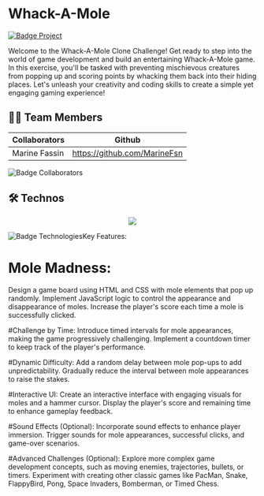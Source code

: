 # Whack-A-Mole


<a href="https://becode.org"><img src="https://img.shields.io/badge/Project-BeCode-blue?style=for-the-badge&logo=appveyor" alt="Badge Project" style="margin-right:10px;">
</a>

Welcome to the Whack-A-Mole Clone Challenge! Get ready to step into the world of game development and build an entertaining Whack-A-Mole game. In this exercise, you'll be tasked with preventing mischievous creatures from popping up and scoring points by whacking them back into their hiding places. Let's unleash your creativity and coding skills to create a simple yet engaging gaming experience!

## 👨‍💻 Team Members

| Collaborators        | Github                        |
| -------------------- | ----------------------------- | 
| Marine Fassin        | https://github.com/MarineFsn  |                
          

<img src="https://img.shields.io/badge/Collaborators-1-red?style=for-the-badge&logo=appveyor" alt="Badge Collaborators" style="margin-right:10px;">

## 🛠 Technos

<p align="center">
  <a href="https://skillicons.dev">
    <img src="https://skillicons.dev/icons?i=js,html,css,sass,git" />
  </a>
</p>
<img src="https://img.shields.io/badge/Technos-HMTL5_/_SCSS_/_CSS3_/_JS_/_Git_-green?style=for-the-badge&logo=appveyor" alt="Badge Technologies" 

# Key Features:

# Mole Madness:
Design a game board using HTML and CSS with mole elements that pop up randomly.
Implement JavaScript logic to control the appearance and disappearance of moles.
Increase the player's score each time a mole is successfully clicked.

#Challenge by Time:
Introduce timed intervals for mole appearances, making the game progressively challenging.
Implement a countdown timer to keep track of the player's performance.

#Dynamic Difficulty:
Add a random delay between mole pop-ups to add unpredictability.
Gradually reduce the interval between mole appearances to raise the stakes.

#Interactive UI:
Create an interactive interface with engaging visuals for moles and a hammer cursor.
Display the player's score and remaining time to enhance gameplay feedback.

#Sound Effects (Optional):
Incorporate sound effects to enhance player immersion.
Trigger sounds for mole appearances, successful clicks, and game-over scenarios.

#Advanced Challenges (Optional):
Explore more complex game development concepts, such as moving enemies, trajectories, bullets, or timers.
Experiment with creating other classic games like PacMan, Snake, FlappyBird, Pong, Space Invaders, Bomberman, or Timed Chess.
